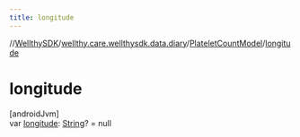 ```yaml
---
title: longitude
---
```

//[WellthySDK](../../../index.html)/[wellthy.care.wellthysdk.data.diary](../index.html)/[PlateletCountModel](index.html)/[longitude](longitude.html)



# longitude



[androidJvm]\
var [longitude](longitude.html): [String](https://kotlinlang.org/api/latest/jvm/stdlib/kotlin/-string/index.html)? = null




